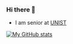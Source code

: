 ### Hi there 👋

- I am senior at [UNIST](https://www.unist.ac.kr/) 



[![My GitHub stats](https://github-readme-stats.vercel.app/api?username=elkhanzada)](https://github.com/anuraghazra/github-readme-stats)

  <!--
**elkhanzada/elkhanzada** is a ✨ _special_ ✨ repository because its `README.md` (this file) appears on your GitHub profile.

Here are some ideas to get you started:

- 🔭 I’m currently working on ...
- 🌱 I’m currently learning ...
- 👯 I’m looking to collaborate on ...
- 🤔 I’m looking for help with ...
- 💬 Ask me about ...
- 📫 How to reach me: ...
- 😄 Pronouns: ...
- ⚡ Fun fact: ...
-->
